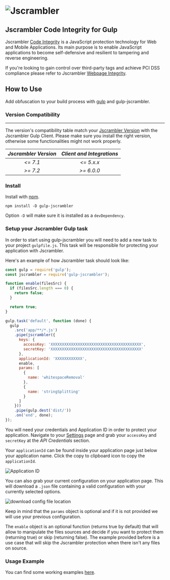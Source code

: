 # ![Jscrambler](https://media.jscrambler.com/images/logo_500px.png)
Jscrambler Code Integrity for Gulp
--------------------

Jscrambler [Code Integrity](https://jscrambler.com/code-integrity) is a JavaScript protection technology for Web and Mobile Applications. Its main purpose is to enable JavaScript applications to become self-defensive and resilient to tampering and reverse engineering.

If you're looking to gain control over third-party tags and achieve PCI DSS compliance please refer to Jscrambler [Webpage Integrity](https://jscrambler.com/webpage-integrity).

## How to Use

Add obfuscation to your build process with [gulp](https://github.com/wearefractal/gulp) and gulp-jscrambler.

### Version Compatibility
------------------------------------------------------------------------------

The version's compatibility table match your [Jscrambler Version](https://app.jscrambler.com/settings) with the Jscrambler Gulp Client.
Please make sure you install the right version, otherwise some functionalities might not work properly.

| _Jscrambler Version_   |      _Client and Integrations_      |
|:----------:|:-------------:|
| _<= 7.1_ |  _<= 5.x.x_ |
| _\>= 7.2_ |   _\>= 6.0.0_ |

### Install

Install with [npm](https://npmjs.org/package/gulp-jscrambler).

```
npm install -D gulp-jscrambler
```
Option `-D` will make sure it is installed as a `devDependency`.

### Setup your Jscrambler Gulp task

In order to start using gulp-jscrambler you will need to add a new task to your project `gulpfile.js`. This task will be responsible for protecting your application with Jscrambler.

Here's an example of how Jscrambler task should look like:

```js
const gulp = require('gulp');
const jscrambler = require('gulp-jscrambler');

function enable(filesSrc) {
  if (filesSrc.length === 0) {
    return false;
  }

  return true;
}

gulp.task('default', function (done) {
  gulp
    .src('app/**/*.js')
    .pipe(jscrambler({
      keys: {
        accessKey: 'XXXXXXXXXXXXXXXXXXXXXXXXXXXXXXXXXXXXXXXX',
        secretKey: 'XXXXXXXXXXXXXXXXXXXXXXXXXXXXXXXXXXXXXXXX'
      },
      applicationId: 'XXXXXXXXXXXX',
      enable,
      params: [
        {
          name: 'whitespaceRemoval'
        },
        {
          name: 'stringSplitting'
        }
      ]
    }))
    .pipe(gulp.dest('dist/'))
    .on('end', done);
});
```

You will need your credentials and Application ID in order to protect your application.
Navigate to your [Settings](https://app.jscrambler.com/settings) page and grab your `accessKey` and `secretKey` at the _API Credentials_ section.

Your `applicationId` can be found inside your application page just below your application name. Click the copy to clipboard icon to copy the `applicationId`.

![Application ID](https://blog.jscrambler.com/content/images/2018/08/jscrambler-101-first-use-app-id.jpg)

You can also grab your current configuration on your application page. This will download a `.json` file containing a valid configuration with your currently selected options.

![download config file location](https://blog.jscrambler.com/content/images/2018/08/jscrambler-101-first-use-download-json.png)

Keep in mind that the `params` object is optional and if it is not provided we will use your previous configuration.

The `enable` object is an optional function (returns true by default) that will allow to manipulate the files sources and decide if you want to protect them (returning true) or skip (returning false). The example provided before is a use case that will skip the Jscrambler protection when there isn't any files on source.

### Usage Example

You can find some working examples [here](https://github.com/jscrambler/jscrambler/tree/master/packages/gulp-jscrambler/examples).
